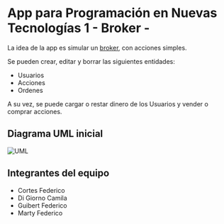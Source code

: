 # App para Programación en Nuevas Tecnologías 1 - Broker - 

La idea de la app es simular un [broker](https://es.wikipedia.org/wiki/Br%C3%B3ker), con acciones simples.

Se pueden crear, editar y borrar las siguientes entidades:
- Usuarios
- Acciones
- Ordenes

A su vez, se puede cargar o restar dinero de los Usuarios y vender o comprar acciones.


## Diagrama UML inicial

![UML](https://i.postimg.cc/D0kXW0Rx/Whats-App-Image-2022-11-27-at-10-27-49-PM.jpg "UML")

## Integrantes del equipo

- Cortes Federico
- Di Giorno Camila
- Guibert Federico
- Marty Federico
